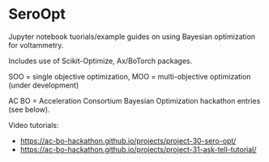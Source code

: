 # SeroOpt
Jupyter notebook tuorials/example guides on using Bayesian optimization for voltammetry. 

Includes use of Scikit-Optimize, Ax/BoTorch packages.

SOO = single objective optimization, MOO = multi-objective optimization (under development)

AC BO = Acceleration Consortium Bayesian Optimization hackathon entries (see below).

Video tutorials: 
- https://ac-bo-hackathon.github.io/projects/project-30-sero-opt/
- https://ac-bo-hackathon.github.io/projects/project-31-ask-tell-tutorial/

